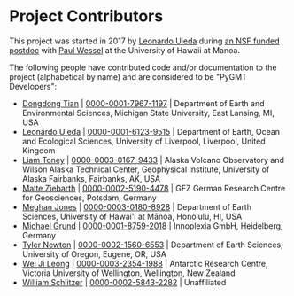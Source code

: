 # Project Contributors

This project was started in 2017 by [Leonardo Uieda](http://www.leouieda.com)
during [an NSF funded postdoc](http://www.leouieda.com/blog/hawaii-gmt-postdoc.html)
with [Paul Wessel](http://www.soest.hawaii.edu/wessel) at the University of Hawaii at
Manoa.

The following people have contributed code and/or documentation to the project
(alphabetical by name) and are considered to be "PyGMT Developers":

* [Dongdong Tian](https://seisman.info/) | [0000-0001-7967-1197](https://orcid.org/0000-0001-7967-1197) | Department of Earth and Environmental Sciences, Michigan State University, East Lansing, MI, USA
* [Leonardo Uieda](http://www.leouieda.com/) | [0000-0001-6123-9515](https://orcid.org/0000-0001-6123-9515) | Department of Earth, Ocean and Ecological Sciences, University of Liverpool, Liverpool, United Kingdom
* [Liam Toney](https://liam.earth/) | [0000-0003-0167-9433](https://orcid.org/0000-0003-0167-9433) | Alaska Volcano Observatory and Wilson Alaska Technical Center, Geophysical Institute, University of Alaska Fairbanks, Fairbanks, AK, USA
* [Malte Ziebarth](https://github.com/mjziebarth) | [0000-0002-5190-4478](https://orcid.org/0000-0002-5190-4478) | GFZ German Research Centre for Geosciences, Potsdam, Germany
* [Meghan Jones](https://github.com/meghanrjones) | [0000-0003-0180-8928](https://orcid.org/0000-0003-0180-8928) | 
Department of Earth Sciences, University of Hawai'i at Mānoa, Honolulu, HI, USA
* [Michael Grund](https://github.com/michaelgrund) | [0000-0001-8759-2018](https://orcid.org/0000-0001-8759-2018) | Innoplexia GmbH, Heidelberg, Germany
* [Tyler Newton](http://www.tnewton.com/) | [0000-0002-1560-6553](https://orcid.org/0000-0002-1560-6553) | Department of Earth Sciences, University of Oregon, Eugene, OR, USA
* [Wei Ji Leong](https://github.com/weiji14) | [0000-0003-2354-1988](https://orcid.org/0000-0003-2354-1988) | Antarctic Research Centre, Victoria University of Wellington, Wellington, New Zealand
* [William Schlitzer](https://github.com/willschlitzer) | [0000-0002-5843-2282](https://orcid.org/0000-0002-5843-2282) | Unaffiliated
